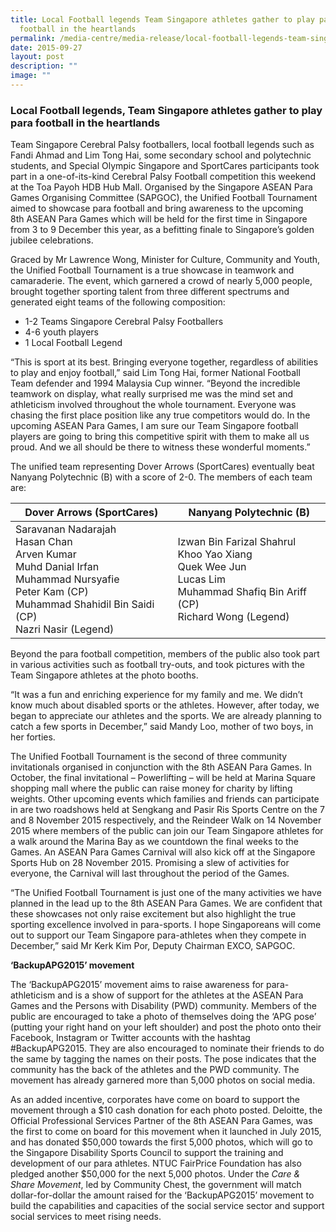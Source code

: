 ```yaml
---
title: Local Football legends Team Singapore athletes gather to play para
  football in the heartlands
permalink: /media-centre/media-release/local-football-legends-team-singapore-athletes-gather-to-play-para/
date: 2015-09-27
layout: post
description: ""
image: ""
---
```

### **Local Football legends, Team Singapore athletes gather to play para football in the heartlands**
Team Singapore Cerebral Palsy footballers, local football legends such as Fandi Ahmad and Lim Tong Hai, some secondary school and polytechnic students, and Special Olympic Singapore and SportCares participants took part in a one-of-its-kind Cerebral Palsy Football competition this weekend at the Toa Payoh HDB Hub Mall. Organised by the Singapore ASEAN Para Games Organising Committee (SAPGOC), the Unified Football Tournament aimed to showcase para football and bring awareness to the upcoming 8th ASEAN Para Games which will be held for the first time in Singapore from 3 to 9 December this year, as a befitting finale to Singapore’s golden jubilee celebrations.

Graced by Mr Lawrence Wong, Minister for Culture, Community and Youth, the Unified Football Tournament is a true showcase in teamwork and camaraderie. The event, which garnered a crowd of nearly 5,000 people, brought together sporting talent from three different spectrums and generated eight teams of the following composition:

*   1-2 Teams Singapore Cerebral Palsy Footballers
*   4-6 youth players
*   1 Local Football Legend

“This is sport at its best. Bringing everyone together, regardless of abilities to play and enjoy football,” said Lim Tong Hai, former National Football Team defender and 1994 Malaysia Cup winner. “Beyond the incredible teamwork on display, what really surprised me was the mind set and athleticism involved throughout the whole tournament. Everyone was chasing the first place position like any true competitors would do. In the upcoming ASEAN Para Games, I am sure our Team Singapore football players are going to bring this competitive spirit with them to make all us proud. And we all should be there to witness these wonderful moments.”

The unified team representing Dover Arrows (SportCares) eventually beat Nanyang Polytechnic (B) with a score of 2-0. The members of each team are:

| **Dover Arrows (SportCares)** | **Nanyang Polytechnic (B)** |
| -------- | -------- |
| Saravanan Nadarajah<br>Hasan Chan<br>Arven Kumar<br>Muhd Danial Irfan<br>Muhammad Nursyafie<br>Peter Kam (CP)<br>Muhammad Shahidil Bin Saidi (CP)<br>Nazri Nasir (Legend)     | Izwan Bin Farizal Shahrul<br>Khoo Yao Xiang<br>Quek Wee Jun<br>Lucas Lim<br>Muhammad Shafiq Bin Ariff (CP)<br>Richard Wong (Legend)     |

Beyond the para football competition, members of the public also took part in various activities such as football try-outs, and took pictures with the Team Singapore athletes at the photo booths.

“It was a fun and enriching experience for my family and me. We didn’t know much about disabled sports or the athletes. However, after today, we began to appreciate our athletes and the sports. We are already planning to catch a few sports in December,” said Mandy Loo, mother of two boys, in her forties.

The Unified Football Tournament is the second of three community invitationals organised in conjunction with the 8th ASEAN Para Games. In October, the final invitational – Powerlifting – will be held at Marina Square shopping mall where the public can raise money for charity by lifting weights. Other upcoming events which families and friends can participate in are two roadshows held at Sengkang and Pasir Ris Sports Centre on the 7 and 8 November 2015 respectively, and the Reindeer Walk on 14 November 2015 where members of the public can join our Team Singapore athletes for a walk around the Marina Bay as we countdown the final weeks to the Games. An ASEAN Para Games Carnival will also kick off at the Singapore Sports Hub on 28 November 2015. Promising a slew of activities for everyone, the Carnival will last throughout the period of the Games.

“The Unified Football Tournament is just one of the many activities we have planned in the lead up to the 8th ASEAN Para Games. We are confident that these showcases not only raise excitement but also highlight the true sporting excellence involved in para-sports. I hope Singaporeans will come out to support our Team Singapore para-athletes when they compete in December,” said Mr Kerk Kim Por, Deputy Chairman EXCO, SAPGOC.

**‘BackupAPG2015’ movement**

The ‘BackupAPG2015’ movement aims to raise awareness for para-athleticism and is a show of support for the athletes at the ASEAN Para Games and the Persons with Disability (PWD) community. Members of the public are encouraged to take a photo of themselves doing the ‘APG pose’ (putting your right hand on your left shoulder) and post the photo onto their Facebook, Instagram or Twitter accounts with the hashtag #BackupAPG2015. They are also encouraged to nominate their friends to do the same by tagging the names on their posts. The pose indicates that the community has the back of the athletes and the PWD community. The movement has already garnered more than 5,000 photos on social media.

As an added incentive, corporates have come on board to support the movement through a $10 cash donation for each photo posted. Deloitte, the Official Professional Services Partner of the 8th ASEAN Para Games, was the first to come on board for this movement when it launched in July 2015, and has donated $50,000 towards the first 5,000 photos, which will go to the Singapore Disability Sports Council to support the training and development of our para athletes. NTUC FairPrice Foundation has also pledged another $50,000 for the next 5,000 photos. Under the _Care & Share Movement_, led by Community Chest, the government will match dollar-for-dollar the amount raised for the ‘BackupAPG2015’ movement to build the capabilities and capacities of the social service sector and support social services to meet rising needs.

